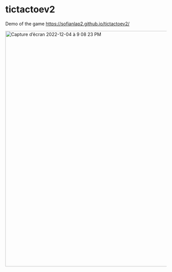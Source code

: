 # tictactoev2

Demo of the game https://sofianlap2.github.io/tictactoev2/

<img width="733" alt="Capture d’écran 2022-12-04 à 9 08 23 PM" src="https://user-images.githubusercontent.com/76880198/205513178-dd07e39f-5040-42d9-90e9-ca17b684bdac.png">
